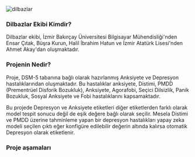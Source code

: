 ![dilbazlar](https://github.com/user-attachments/assets/5d43fb9f-b59c-4222-ae53-57b89c96ab86)


### Dilbazlar Ekibi Kimdir?
Dilbazlar ekibi, İzmir Bakırçay Üniversitesi Bilgisayar Mühendisliği'nden Ensar Çıtak, Büşra Kurun, Halil İbrahim Hatun ve İzmir Atatürk Lisesi'nden Ahmet Akay'dan oluşmaktadır. 

### Projenin Nedir?
Proje, DSM-5 tabanına bağlı olarak hazırlanmış Anksiyete ve Depresyon hastalıklarından oluşmaktadır. Bu hastalıklar anksiyete, Distimi, PMDD (Prementrüel Disforik Bozukluk), Anksiyete, Agorafobi, Seçici Dilsizlik, 
Panik Bozukluk, Sosyal Anksiyete ve Fobi hastalıklarını kapsamaktadır. 

Bu projede Depresyon ve Anksiyete etiketleri diğer etiketlerden farklı olarak model tespit sonucu değil de eşik değere bağlı olarak seçilir. Mesela Distimi ve PMDD üzerine tahminleme yapan bir depresyon hastalıkları yapay zeka modeli seçilen çıktı eğer konfigüre edilebilir değerin altında kalırsa otomatik Depresyon olarak etiketlenir. 

### Proje aşamaları
